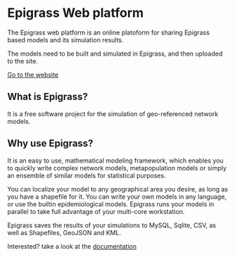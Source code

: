 Epigrass Web platform
=====================

The Epigrass web platform is an online platoform for sharing Epigrass based models and its simulation results.

The models need to be built and simulated in Epigrass, and then uploaded to the site.

[Go to the website](http://app.epigrass.net)

What is Epigrass?
---------------------
It is a free software project for the simulation of geo-referenced network models.

Why use Epigrass?
------------------------------------
It is an easy to use, mathematical modeling framework, which enables you to quickly write complex network models, metapopulation models or simply an ensemble of similar models for statistical purposes.

You can localize your model to any geographical area you desire, as long as you have a shapefile for it. You can write your own models in any language, or use the builtin epidemiological models.
Epigrass runs your models in parallel to take full advantage of your multi-core workstation.

Epigrass saves the results of your simulations to MySQL, Sqlite, CSV, as well as Shapefiles, GeoJSON and KML.

Interested? take a look at the [documentation](http://pythonhosted.org/epigrass)
